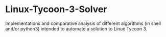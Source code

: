 # Linux-Tycoon-3-Solver
Implementations and comparative analysis of different algorithms (in shell and/or python3) intended to automate a solution to Linux Tycoon 3.
